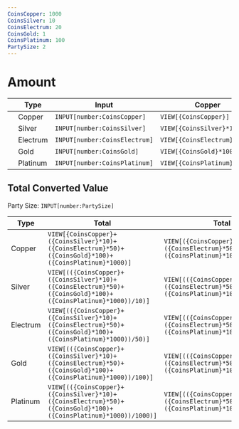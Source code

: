 ```yaml
---
CoinsCopper: 1000
CoinsSilver: 10
CoinsElectrum: 20
CoinsGold: 1
CoinsPlatinum: 100
PartySize: 2
---
```


# Amount
 
|     | Type     | Input                         | Copper                       | Silver                      | Electrum                   | Gold                       | Platinum                   |     |
| --- | -------- | ----------------------------- | ---------------------------- | --------------------------- | -------------------------- | -------------------------- | -------------------------- | --- |
|     | Copper   | `INPUT[number:CoinsCopper]`   | `VIEW[{CoinsCopper}]`        | `VIEW[{CoinsCopper}/10]`    | `VIEW[{CoinsCopper}/50]`   | `VIEW[{CoinsCopper}/100]`  | `VIEW[{CoinsCopper}/1000]` |     |
|     | Silver   | `INPUT[number:CoinsSilver]`   | `VIEW[{CoinsSilver}*10]`     | `VIEW[{CoinsSilver}]`       | `VIEW[{CoinsSilver}/5]`    | `VIEW[{CoinsSilver}/10]`   | `VIEW[{CoinsSilver}/100]`  |     |
|     | Electrum | `INPUT[number:CoinsElectrum]` | `VIEW[{CoinsElectrum}*50]`   | `VIEW[{CoinsElectrum}*5]`   | `VIEW[{CoinsElectrum}]`    | `VIEW[{CoinsElectrum}/2]`  | `VIEW[{CoinsElectrum}/20]` |     |
|     | Gold     | `INPUT[number:CoinsGold]`     | `VIEW[{CoinsGold}*100]`      | `VIEW[{CoinsGold}*10]`      | `VIEW[{CoinsGold}*2]`      | `VIEW[{CoinsGold}]`        | `VIEW[{CoinsGold}/10]`     |     |
|     | Platinum | `INPUT[number:CoinsPlatinum]` | `VIEW[{CoinsPlatinum}*1000]` | `VIEW[{CoinsPlatinum}*100]` | `VIEW[{CoinsPlatinum}*20]` | `VIEW[{CoinsPlatinum}*10]` | `VIEW[{CoinsPlatinum}]`    |     |
 
 ## Total Converted Value
 
 Party Size: `INPUT[number:PartySize]`  
 
 | Type     | Total                                                                                                          | Total Per Player                                                                                                    |
 | -------- | -------------------------------------------------------------------------------------------------------------- | ------------------------------------------------------------------------------------------------------------------- |
 | Copper   | `VIEW[{CoinsCopper}+({CoinsSilver}*10)+({CoinsElectrum}*50)+({CoinsGold}*100)+({CoinsPlatinum}*1000)]`          | `VIEW[({CoinsCopper}+({CoinsSilver}*10)+({CoinsElectrum}*50)+({CoinsGold}*100)+({CoinsPlatinum}*1000))/{PartySize}]` | 
 | Silver   | `VIEW[(({CoinsCopper}+({CoinsSilver}*10)+({CoinsElectrum}*50)+({CoinsGold}*100)+({CoinsPlatinum}*1000))/10)]`   | `VIEW[(({CoinsCopper}+({CoinsSilver}*10)+({CoinsElectrum}*50)+({CoinsGold}*100)+({CoinsPlatinum}*1000))/10)/{PartySize}]`                                                                                                                    |
 | Electrum | `VIEW[(({CoinsCopper}+({CoinsSilver}*10)+({CoinsElectrum}*50)+({CoinsGold}*100)+({CoinsPlatinum}*1000))/50)]`   | `VIEW[(({CoinsCopper}+({CoinsSilver}*10)+({CoinsElectrum}*50)+({CoinsGold}*100)+({CoinsPlatinum}*1000))/50)/{PartySize}]`                                                                                                                    |
 | Gold     | `VIEW[(({CoinsCopper}+({CoinsSilver}*10)+({CoinsElectrum}*50)+({CoinsGold}*100)+({CoinsPlatinum}*1000))/100)]`  | `VIEW[(({CoinsCopper}+({CoinsSilver}*10)+({CoinsElectrum}*50)+({CoinsGold}*100)+({CoinsPlatinum}*1000))/100)/{PartySize}]`                                                                                                                    |
 | Platinum | `VIEW[(({CoinsCopper}+({CoinsSilver}*10)+({CoinsElectrum}*50)+({CoinsGold}*100)+({CoinsPlatinum}*1000))/1000)]` | `VIEW[(({CoinsCopper}+({CoinsSilver}*10)+({CoinsElectrum}*50)+({CoinsGold}*100)+({CoinsPlatinum}*1000))/1000)/{PartySize}]`       